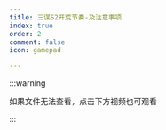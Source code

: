 ```yaml
---
title: 三谋S2开荒节奏-及注意事项
index: true
order: 2
comment: false
icon: gamepad

---
```



<!-- <PDF url="/pdf/三谋S2赛季-开荒节奏及注意事项.pdf" /> -->
<PDF url="http://49.232.195.167:801/pdf/三谋S2赛季-开荒节奏及注意事项.pdf"  />

:::warning 

如果文件无法查看，点击下方视频也可观看

:::

<BiliBili bvid="BV1QS421X75S"/>

